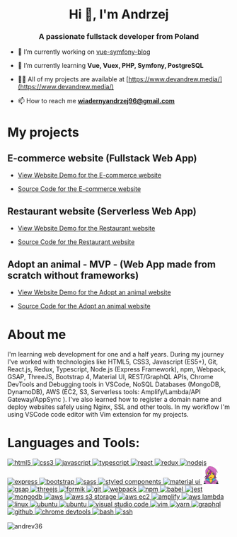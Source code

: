 <h1 align="center">Hi 👋, I'm Andrzej</h1>
<h3 align="center">A passionate fullstack developer from Poland</h3>

- 🔭 I’m currently working on [vue-symfony-blog](https://github.com/andrev36/vue-symfony-blog)

- 🌱 I’m currently learning **Vue, Vuex, PHP, Symfony, PostgreSQL**

- 👨‍💻 All of my projects are available at [https://www.devandrew.media/](https://www.devandrew.media/)

- 📫 How to reach me **wiadernyandrzej96@gmail.com**

# My projects

## E-commerce website (Fullstack Web App)

- [View Website Demo for the E-commerce website](https://www.ecommercedevandrew.tech/)

- [Source Code for the E-commerce website](https://github.com/andrev36/ecommerce-public)

## Restaurant website (Serverless Web App)

- [View Website Demo for the Restaurant website](https://master.d2lff88cqai9i2.amplifyapp.com/)

- [Source Code for the Restaurant website](https://github.com/andrev36/restaurant-public)

## Adopt an animal - MVP - (Web App made from scratch without frameworks)

- [View Website Demo for the Adopt an animal website](https://andrev36.github.io/webpack-testing/)

- [Source Code for the Adopt an animal website](https://github.com/andrev36/webpack-testing)

# About me

<p align="left">
                I'm learning web development for one and a half years. During my journey
                I've worked with technologies like HTML5, CSS3, Javascript
                (ES5+), Git, React.js, Redux, Typescript, Node.js (Express
                Framework), npm, Webpack, GSAP, ThreeJS, Bootstrap 4, Material UI, REST/GraphQL APIs,
                Chrome DevTools and Debugging tools in VSCode, NoSQL Databases
                (MongoDB, DynamoDB), AWS (EC2, S3, Serverless tools:
                Amplify/Lambda/API Gateway/AppSync ). I've also learned how to
                register a domain name and deploy websites safely using Nginx, SSL and other tools. In my
                workflow I'm using VSCode code editor with Vim extension for my
                projects.
</p>

<h1 align="left">Languages and Tools:</h1>
<p align="left">
 <a href="https://www.w3.org/html/" target="_blank"> <img src="https://devicons.github.io/devicon/devicon.git/icons/html5/html5-original-wordmark.svg" alt="html5" width="40" height="40"/> </a>
 <a href="https://www.w3schools.com/css/" target="_blank"> <img src="https://devicons.github.io/devicon/devicon.git/icons/css3/css3-original-wordmark.svg" alt="css3" width="40" height="40"/> </a>
 <a href="https://developer.mozilla.org/en-US/docs/Web/JavaScript" target="_blank"> <img src="https://devicons.github.io/devicon/devicon.git/icons/javascript/javascript-original.svg" alt="javascript" width="40" height="40"/> </a>
 <a href="https://www.typescriptlang.org/" target="_blank"> <img src="https://devicons.github.io/devicon/devicon.git/icons/typescript/typescript-original.svg" alt="typescript" width="40" height="40"/> </a>
 <a href="https://reactjs.org/" target="_blank"> <img src="https://devicons.github.io/devicon/devicon.git/icons/react/react-original-wordmark.svg" alt="react" width="40" height="40"/> </a>
 <a href="https://redux.js.org" target="_blank"> <img src="https://devicons.github.io/devicon/devicon.git/icons/redux/redux-original.svg" alt="redux" width="40" height="40"/> </a>
 <a href="https://nodejs.org" target="_blank"> <img src="https://devicons.github.io/devicon/devicon.git/icons/nodejs/nodejs-original-wordmark.svg" alt="nodejs" width="40" height="40"/> </a>
 <a href="https://expressjs.com" target="_blank"> <img src="https://devicons.github.io/devicon/devicon.git/icons/express/express-original-wordmark.svg" alt="express" width="40" height="40"/> </a>
 <a href="https://getbootstrap.com" target="_blank"> <img src="https://devicons.github.io/devicon/devicon.git/icons/bootstrap/bootstrap-plain.svg" alt="bootstrap" width="40" height="40"/> </a>
 <a href="https://sass-lang.com" target="_blank"> <img src="https://devicons.github.io/devicon/devicon.git/icons/sass/sass-original.svg" alt="sass" width="40" height="40"/> </a>
 <a href="https://styled-components.com/" target="_blank"> <img src="https://styled-components.com/atom.png" alt="styled components" width="40" height="40"/> </a>
 <a href="https://material-ui.com/" target="_blank"> <img src="https://devicons.github.io/devicon/devicon.git/icons/materialui/materialui-original.svg" alt="material ui" width="40" height="40"/> </a>
 <a href="https://github.com/emotion-js/emotion" target="_blank"> <img src="https://raw.githubusercontent.com/emotion-js/emotion/master/emotion.png" alt="emotion" width="40" height="40"/> </a>
 <a href="https://greensock.com/gsap/" target="_blank"> <img src="https://richcontentdesign.com/wp-content/uploads/2019/10/greensock@2x.png" alt="gsap" width="40" height="40"/> </a>
 <a href="https://threejs.org/" target="_blank"> <img src="https://miro.medium.com/max/724/1*aDcnXab1QC_5KF8JUxDEYA.png" alt="threejs" width="80" height="40"/> </a>
 <a href="https://formik.org/" target="_blank"> <img src="https://user-images.githubusercontent.com/4060187/61057426-4e5a4600-a3c3-11e9-9114-630743e05814.png" alt="formik" width="40" height="40"/> </a>
 <a href="https://git-scm.com/" target="_blank"> <img src="https://www.vectorlogo.zone/logos/git-scm/git-scm-icon.svg" alt="git" width="40" height="40"/> </a>
 <a href="https://webpack.js.org" target="_blank"> <img src="https://devicons.github.io/devicon/devicon.git/icons/webpack/webpack-original.svg" alt="webpack" width="40" height="40"/> </a>
 <a href="https://www.npmjs.com/" target="_blank"> <img src="https://devicons.github.io/devicon/devicon.git/icons/npm/npm-original-wordmark.svg" alt="npm" width="40" height="40"/> </a>
 <a href="https://babeljs.io/" target="_blank"> <img src="https://devicons.github.io/devicon/devicon.git/icons/babel/babel-original.svg" alt="babel" width="40" height="40"/> </a>
 <a href="https://jestjs.io" target="_blank"> <img src="https://www.vectorlogo.zone/logos/jestjsio/jestjsio-icon.svg" alt="jest" width="40" height="40"/> </a>
 <a href="https://www.mongodb.com/" target="_blank"> <img src="https://devicons.github.io/devicon/devicon.git/icons/mongodb/mongodb-original-wordmark.svg" alt="mongodb" width="40" height="40"/> </a>
 <a href="https://aws.amazon.com" target="_blank"> <img src="https://upload.wikimedia.org/wikipedia/commons/thumb/5/5c/AWS_Simple_Icons_AWS_Cloud.svg/1200px-AWS_Simple_Icons_AWS_Cloud.svg.png" alt="aws" width="60" height="40"/> </a>
 <a href="https://aws.amazon.com/s3/" target="_blank"> <img src="https://www.dmuth.org/wp-content/uploads/2019/09/aws-s3-icon.png" alt="aws s3 storage" width="40" height="40"/> </a>
 <a href="https://aws.amazon.com/ec2/" target="_blank"> <img src="https://cdn.worldvectorlogo.com/logos/aws-ec2.svg" alt="aws ec2" width="40" height="40"/> </a>
 <a href="https://aws.amazon.com/amplify/" target="_blank"> <img src="https://docs.amplify.aws/assets/logo-dark.svg" alt="amplify" width="40" height="40"/> </a>
 <a href="https://aws.amazon.com/lambda/" target="_blank"> <img src="https://miro.medium.com/max/1000/1*gcpNI5rPdZn2kE5caUd4Cg.png" alt="aws lambda" width="40" height="40"/> </a>
 <a href="https://www.linux.org/" target="_blank"> <img src="https://devicons.github.io/devicon/devicon.git/icons/linux/linux-original.svg" alt="linux" width="40" height="40"/> </a>
 <a href="https://ubuntu.com/" target="_blank"> <img src="https://devicons.github.io/devicon/devicon.git/icons/ubuntu/ubuntu-plain-wordmark.svg" alt="ubuntu" width="40" height="40"/> </a>
 <a href="https://www.nginx.com/" target="_blank"> <img src="https://devicons.github.io/devicon/devicon.git/icons/nginx/nginx-original.svg" alt="ubuntu" width="40" height="40"/> </a>
 <a href="https://code.visualstudio.com/" target="_blank"> <img src="https://upload.wikimedia.org/wikipedia/commons/thumb/9/9a/Visual_Studio_Code_1.35_icon.svg/1024px-Visual_Studio_Code_1.35_icon.svg.png" alt="visual studio code" width="40" height="40"/> </a>
 <a href="https://www.vim.org/" target="_blank"> <img src="https://devicons.github.io/devicon/devicon.git/icons/vim/vim-original.svg" alt="vim" width="40" height="40"/> </a>
 <a href="https://yarnpkg.com/" target="_blank"> <img src="https://devicons.github.io/devicon/devicon.git/icons/yarn/yarn-original-wordmark.svg" alt="yarn" width="40" height="40"/> </a>
 <a href="https://graphql.org" target="_blank"> <img src="https://www.vectorlogo.zone/logos/graphql/graphql-icon.svg" alt="graphql" width="40" height="40"/> </a>
 <a href="https://github.com/" target="_blank"> <img src="https://devicons.github.io/devicon/devicon.git/icons/github/github-original-wordmark.svg" alt="github" width="40" height="40"/> </a>
 <a href="https://developers.google.com/web/tools/chrome-devtools" target="_blank"> <img src="https://devicons.github.io/devicon/devicon.git/icons/chrome/chrome-original-wordmark.svg" alt="chrome devtools" width="40" height="40"/> </a>
 <a href="https://www.gnu.org/software/bash/" target="_blank"> <img src="https://www.vectorlogo.zone/logos/gnu_bash/gnu_bash-icon.svg" alt="bash" width="40" height="40"/> </a>
 <a href="#" target="_blank"> <img src="https://devicons.github.io/devicon/devicon.git/icons/ssh/ssh-original-wordmark.svg" alt="ssh" width="40" height="40"/> </a>
</p>

<p><img align="center" src="https://github-readme-stats.vercel.app/api/top-langs/?username=andrev36&layout=compact" alt="andrev36" /></p>
